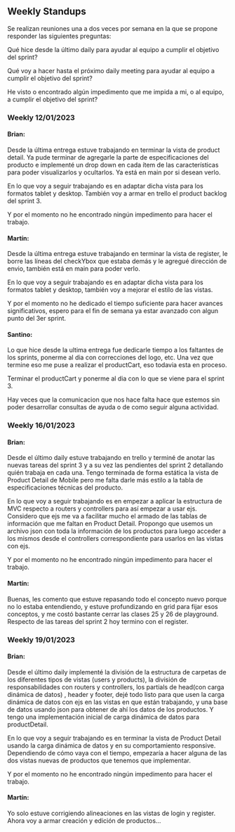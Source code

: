 <h2>Weekly Standups</h2>
Se realizan reuniones una a dos veces por semana en la que se propone responder las siguientes preguntas:

Qué hice desde la último daily para ayudar al equipo a cumplir el objetivo del sprint?

Qué voy a hacer hasta el próximo daily meeting para ayudar al equipo a cumplir el objetivo del sprint?

He visto o encontrado algún impedimento que me impida a mi, o al equipo, a cumplir el objetivo del sprint?

<h3>Weekly 12/01/2023</h3>
<h4>Brian:</h4>
Desde la última entrega estuve trabajando en terminar la vista de product detail. Ya pude terminar de agregarle la parte de especificaciones del producto e implementé un drop down en cada ítem de las características para poder visualizarlos y ocultarlos. Ya está en main por si desean verlo.

En lo que voy a seguir trabajando es en adaptar dicha vista para los formatos tablet y desktop. También voy a armar en trello el product backlog del sprint 3.

Y por el momento no he encontrado ningún impedimento para hacer el trabajo.

<h4>Martín:</h4>
Desde la última entrega estuve trabajando en terminar la vista de register,  le borre las líneas del checkYbox que estaba demás y le agregué dirección de envio, también está en main para poder verlo.

En lo que voy a seguir trabajando es en adaptar dicha vista para los formatos tablet y desktop, también voy a mejorar el estilo de las vistas.

Y por el momento no he dedicado el tiempo suficiente para hacer avances significativos, espero para el fin de semana ya estar avanzado con algun punto del 3er sprint.

<h4>Santino:</h4>
Lo que hice desde la ultima entrega fue dedicarle tiempo a los faltantes de los sprints, ponerme al dia con correcciones del logo, etc. Una vez que termine eso me puse a realizar el productCart, eso todavia esta en proceso.

Terminar el productCart y ponerme al dia con lo que se viene para el sprint 3.

Hay veces que la comunicacion que nos hace falta hace que estemos sin poder desarrollar consultas de ayuda o de como seguir alguna actividad.

<h3>Weekly 16/01/2023</h3>
<h4>Brian:</h4>
Desde el último daily estuve trabajando en trello y terminé de anotar las nuevas tareas del sprint 3 y a su vez las pendientes del sprint 2 detallando quién trabaja en cada una. Tengo terminada de forma estática la vista de Product Detail de Mobile pero me falta darle más estilo a la tabla de especificaciones técnicas del producto. 

En lo que voy a seguir trabajando es en empezar a aplicar la estructura de MVC respecto a routers y controllers para así empezar a usar ejs. Considero que ejs me va a facilitar mucho el armado de las tablas de información que me faltan en Product Detail. 
Propongo que usemos un archivo json con toda la información de los productos para luego acceder a los mismos desde el controllers correspondiente para usarlos en las vistas con ejs. 

Y por el momento no he encontrado ningún impedimento para hacer el trabajo.

<h4>Martín:</h4>
Buenas, les comento que estuve repasando todo el concepto nuevo porque no lo estaba entendiendo, y estuve profundizando en grid para fijar esos conceptos, y me costó bastante cerrar las clases 25 y 26 de playground.
Respecto de las tareas del sprint 2 hoy termino con el register. 

<h3>Weekly 19/01/2023</h3>
<h4>Brian:</h4>
Desde el último daily implementé la división de la estructura de carpetas de los diferentes tipos de vistas (users y products), la división de responsabilidades con routers y controllers, los partials de head(con carga dinámica de datos) , header y footer, dejé todo listo para que usen la carga dinámica de datos con ejs en las vistas en que están trabajando, y una base de datos usando json para obtener de ahí los datos de los productos. Y tengo una implementación inicial de carga dinámica de datos para productDetail. 

En lo que voy a seguir trabajando es en terminar la vista de Product Detail usando la carga dinámica de datos y en su comportamiento responsive. Dependiendo de cómo vaya con el tiempo, empezaría a hacer alguna de las dos vistas nuevas de productos que tenemos que implementar. 

Y por el momento no he encontrado ningún impedimento para hacer el trabajo.

<h4>Martín:</h4>
Yo solo estuve corrigiendo alineaciones en las vistas de login y register.
Ahora voy a armar creación y edición de productos...


